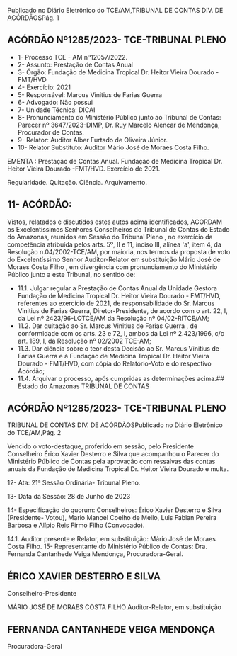 Publicado  no  Diário  Eletrônico do TCE/AM,TRIBUNAL DE CONTAS DIV. DE ACÓRDÃOSPág. 1

## ACÓRDÃO Nº1285/2023- TCE-TRIBUNAL PLENO

- 1- Processo TCE - AM nº12057/2022.
- 2- Assunto: Prestação de Contas Anual
- 3- Órgão: Fundação de Medicina Tropical Dr. Heitor Vieira Dourado - FMT/HVD
- 4- Exercício: 2021
- 5- Responsável: Marcus Vinitius de Farias Guerra
- 6- Advogado: Não possui
- 7- Unidade Técnica: DICAI
- 8- Pronunciamento  do  Ministério  Público  junto  ao  Tribunal  de  Contas: Parecer  nº 3647/2023-DIMP, Dr. Ruy Marcelo Alencar de Mendonça, Procurador de Contas.
- 9- Relator: Auditor Alber Furtado de Oliveira Júnior.
- 10- Relator Substituto: Auditor Mário José de Moraes Costa Filho.

EMENTA : Prestação de Contas Anual. Fundação de Medicina Tropical Dr. Heitor Vieira Dourado -FMT/HVD. Exercício de 2021.

Regularidade. Quitação. Ciência. Arquivamento.

## 11-  ACÓRDÃO:

Vistos, relatados e discutidos estes autos acima identificados, ACORDAM os Excelentíssimos Senhores Conselheiros do Tribunal de Contas do Estado do Amazonas, reunidos em Sessão do Tribunal Pleno , no exercício da competência atribuída pelos arts. 5º,  II  e  11,  inciso  III,  alínea  'a',  item  4,  da  Resolução  n.04/2002-TCE/AM, por  maioria, nos termos da proposta de voto do Excelentíssimo Senhor Auditor-Relator em substituição Mário José de Moraes Costa Filho , em divergência com pronunciamento do Ministério Público junto a este Tribunal, no sentido de:

- 11.1. Julgar  regular a  Prestação  de  Contas  Anual  da  Unidade  Gestora Fundação de Medicina Tropical Dr. Heitor Vieira Dourado - FMT/HVD, referentes  ao  exercício  de  2021,  de  responsabilidade  do  Sr. Marcus Vinitius de Farias Guerra, Diretor-Presidente, de acordo com o art. 22, I, da Lei nº 2423/96-LOTCE/AM da Resolução nº 04/02-RITCE/AM;
- 11.2. Dar quitação ao Sr. Marcus Vinitius de Farias Guerra , de conformidade com os arts. 23 e 72, I, ambos da Lei nº 2.423/1996, c/c art. 189, I, da Resolução nº 02/2002 TCE-AM;
- 11.3. Dar  ciência sobre  o  teor  desta  Decisão  ao  Sr. Marcus  Vinitius  de Farias  Guerra  e  à Fundação  de  Medicina  Tropical  Dr.  Heitor  Vieira Dourado  -  FMT/HVD,  com  cópia  do  Relatório-Voto  e  do  respectivo Acórdão;
- 11.4. Arquivar o processo, após cumpridas as determinações acima.## Estado do Amazonas TRIBUNAL DE CONTAS

## ACÓRDÃO Nº1285/2023- TCE-TRIBUNAL PLENO

TRIBUNAL DE CONTAS DIV. DE ACÓRDÃOSPublicado  no  Diário  Eletrônico do TCE/AM,Pág. 2

Vencido o voto-destaque, proferido em sessão, pelo Presidente Conselheiro Érico Xavier  Desterro e Silva que acompanhou o Parecer do Ministério Público de Contas pela aprovação com ressalvas das contas anuais da Fundação de Medicina Tropical Dr. Heitor Vieira Dourado e multa.

12-  Ata: 21ª Sessão Ordinária- Tribunal Pleno.

13-  Data da Sessão: 28 de Junho de 2023

14-  Especificação do quorum: Conselheiros: Érico Xavier Desterro e Silva (Presidente- Votou),  Mario  Manoel  Coelho  de  Mello,  Luis  Fabian  Pereira  Barbosa  e  Alípio  Reis Firmo Filho (Convocado).

14.1. Auditor presente e Relator, em substituição: Mário José de Moraes Costa Filho. 15-  Representante do Ministério Público de Contas: Dra. Fernanda Cantanhede Veiga Mendonça, Procuradora-Geral.

## ÉRICO XAVIER DESTERRO E SILVA

Conselheiro-Presidente

MÁRIO JOSÉ DE MORAES COSTA FILHO Auditor-Relator, em substituição

## FERNANDA CANTANHEDE VEIGA MENDONÇA

Procuradora-Geral